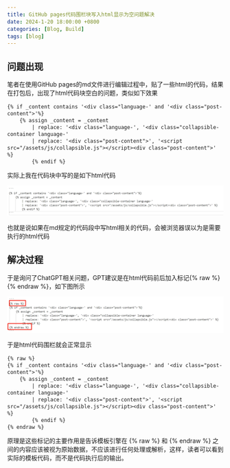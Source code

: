 ```yaml
---
title: GitHub pages代码围栏块写入html显示为空问题解决
date: 2024-1-20 18:00:00 +0800
categories: [Blog, Build]
tags: [blog]
---
```


## 问题出现

笔者在使用GitHub pages的md文件进行编辑过程中，贴了一些html的代码，结果在打包后，出现了html代码块空白的问题，类似如下效果

```
{% if _content contains '<div class="language-' and '<div class="post-content">'%}
    {% assign _content = _content
        | replace: '<div class="language-', '<div class="collapsible-container language-'
        | replace: '<div class="post-content">', '<script src="/assets/js/collapsible.js"></script><div class="post-content">' %}
        {% endif %}
```

实际上我在代码块中写的是如下html代码

![截图](/assets/image/2024/1/20240120201026.png)

也就是说如果在md规定的代码段中写html相关的代码，会被浏览器误以为是需要执行的html代码

## 解决过程

于是询问了ChatGPT相关问题，GPT建议是在html代码前后加入标记{% raw %}{% endraw %}，如下图所示

![截图](/assets/image/2024/1/20240120201426.png)

于是html代码围栏就会正常显示

```
{% raw %}
{% if _content contains '<div class="language-' and '<div class="post-content">'%}
    {% assign _content = _content
        | replace: '<div class="language-', '<div class="collapsible-container language-'
        | replace: '<div class="post-content">', '<script src="/assets/js/collapsible.js"></script><div class="post-content">' %}
        {% endif %}
{% endraw %}
```

原理是这些标记的主要作用是告诉模板引擎在 {% raw %} 和 {% endraw %} 之间的内容应该被视为原始数据，不应该进行任何处理或解析，这样，读者可以看到实际的模板代码，而不是代码执行后的输出。